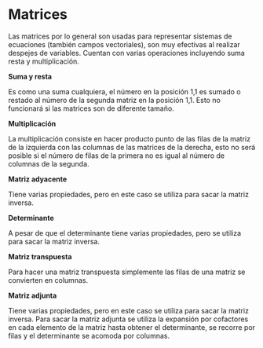 

# Matrices
 
Las matrices por lo general son usadas para representar sistemas de ecuaciones (también campos vectoriales), son muy efectivas al realizar despejes de variables. Cuentan con varias operaciones incluyendo suma resta y multiplicación.

**Suma y resta**

Es como una suma cualquiera, el número en la posición 1,1 es sumado o restado al número de la segunda matriz en la posición 1,1. Esto no funcionará si las matrices son de diferente tamaño.

**Multiplicación**

La multiplicación consiste en hacer producto punto de las filas de la matriz de la izquierda con las columnas de las matrices de la derecha, esto no será posible si el número de filas de la primera no es igual al número de columnas de la segunda.

**Matriz adyacente**

Tiene varias propiedades, pero en este caso se utiliza para sacar la matriz inversa.

**Determinante**

A pesar de que el determinante tiene varias propiedades, pero se utiliza para sacar la matriz inversa.

**Matriz transpuesta**

Para hacer una matriz transpuesta simplemente las filas de una matriz se convierten en columnas.

**Matriz adjunta**

Tiene varias propiedades, pero en este caso se utiliza para sacar la matriz inversa. Para sacar la matriz adjunta se utiliza la expansión por cofactores en cada elemento de la matriz hasta obtener el determinante, se recorre por filas y el determinante se acomoda por columnas.
<!--stackedit_data:
eyJoaXN0b3J5IjpbMTkwMTg1ODk1NywxNjI0MzIyMDI5LDEwOT
U5NzMxMywtMTAxMjA1NjgxM119
-->